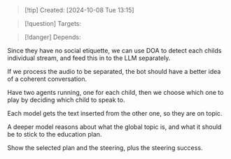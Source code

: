 
>[!tip] Created: [2024-10-08 Tue 13:15]

>[!question] Targets: 

>[!danger] Depends: 

Since they have no social etiquette, we can use DOA to detect each childs individual stream, and feed this in to the LLM separately.

If we process the audio to be separated, the bot should have a better idea of a coherent conversation.

Have two agents running, one for each child, then we choose which one to play by deciding which child to speak to.

Each model gets the text inserted from the other one, so they are on topic.

A deeper model reasons about what the global topic is, and what it should be to stick to the education plan.

Show the selected plan and the steering, plus the steering success.